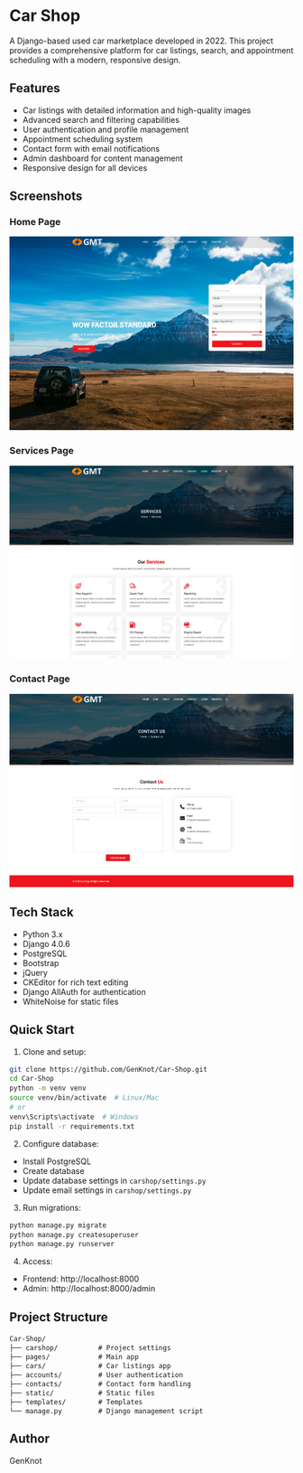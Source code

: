 # Car Shop

A Django-based used car marketplace developed in 2022. This project provides a comprehensive platform for car listings, search, and appointment scheduling with a modern, responsive design.

## Features

- Car listings with detailed information and high-quality images
- Advanced search and filtering capabilities
- User authentication and profile management
- Appointment scheduling system
- Contact form with email notifications
- Admin dashboard for content management
- Responsive design for all devices

## Screenshots

### Home Page
![Home Page](static/readme/HOME.png)

### Services Page
![Services Page](static/readme/SERVICES.png)

### Contact Page
![Contact Page](static/readme/CONTACT.png)

## Tech Stack

- Python 3.x
- Django 4.0.6
- PostgreSQL
- Bootstrap
- jQuery
- CKEditor for rich text editing
- Django AllAuth for authentication
- WhiteNoise for static files

## Quick Start

1. Clone and setup:
```bash
git clone https://github.com/GenKnot/Car-Shop.git
cd Car-Shop
python -m venv venv
source venv/bin/activate  # Linux/Mac
# or
venv\Scripts\activate  # Windows
pip install -r requirements.txt
```

2. Configure database:
- Install PostgreSQL
- Create database
- Update database settings in `carshop/settings.py`
- Update email settings in `carshop/settings.py`

3. Run migrations:
```bash
python manage.py migrate
python manage.py createsuperuser
python manage.py runserver
```

4. Access:
- Frontend: http://localhost:8000
- Admin: http://localhost:8000/admin

## Project Structure

```
Car-Shop/
├── carshop/          # Project settings
├── pages/            # Main app
├── cars/             # Car listings app
├── accounts/         # User authentication
├── contacts/         # Contact form handling
├── static/           # Static files
├── templates/        # Templates
└── manage.py         # Django management script
```

## Author

GenKnot
